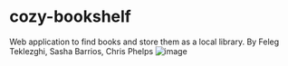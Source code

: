 # cozy-bookshelf
Web application to find books and store them as a local library.
By Feleg Teklezghi, Sasha Barrios, Chris Phelps 
![image](https://github.com/user-attachments/assets/77f01c99-fb5e-4362-9851-3a59d55f9888)
